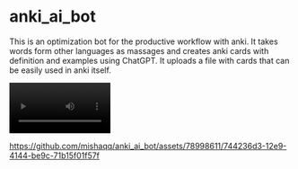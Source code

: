# anki_ai_bot 
This is an optimization bot for the productive workflow with anki. It takes words form other languages as massages and creates anki cards with definition and examples using ChatGPT. It uploads a file with cards that can be easily used in anki itself.

<video src='[./assets/az_recorder_20230908_002004.mp4](https://github.com/mishaqq/anki_ai_bot/assets/78998611/744236d3-12e9-4144-be9c-71b15f01f57f
)' width=180/>

https://github.com/mishaqq/anki_ai_bot/assets/78998611/744236d3-12e9-4144-be9c-71b15f01f57f

